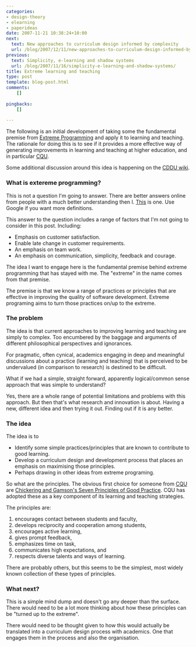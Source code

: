 ```yaml
---
categories:
- design-theory
- elearning
- paperideas
date: 2007-11-21 10:38:24+10:00
next:
  text: New approaches to curriculum design informed by complexity
  url: /blog/2007/12/11/new-approaches-to-curriculum-design-informed-by-complexity/
previous:
  text: Simplicity, e-learning and shadow systems
  url: /blog/2007/11/16/simplicity-e-learning-and-shadow-systems/
title: Extreme learning and teaching
type: post
template: blog-post.html
comments:
    []
    
pingbacks:
    []
    
---
```

The following is an initial development of taking some the fundamental premise from [Extreme Programming](http://www.extremeprogramming.org/) and apply it to learning and teaching. The rationale for doing this is to see if it provides a more effective way of generating improvements in learning and teaching at higher education, and in particular [CQU](http://www.cqu.edu.au/).

Some additional discussion around this idea is happening on the [CDDU wiki](http://cddu.cqu.edu.au/index.php/Extreme_learning_and_teaching).

### What is extereme programming?

This is not a question I'm going to answer. There are better answers online from people with a much better understanding then I. [This](http://www.extremeprogramming.org/what.html) is one. Use Google if you want more definitions.

This answer to the question includes a range of factors that I'm not going to consider in this post. Including:

- Emphasis on customer satisfaction.
- Enable late change in customer requirements.
- An emphasis on team work.
- An emphasis on communication, simplicity, feedback and courage.

The idea I want to engage here is the fundamental premise behind extreme programming that has stayed with me. The "extreme" in the name comes from that premise.

The premise is that we know a range of practices or principles that are effective in improving the quality of software development. Extreme programing aims to turn those practices on/up to the extreme.

### The problem

The idea is that current approaches to improving learning and teaching are simply to complex. Too encumbered by the baggage and arguments of different philosophical perspectives and ignorances.

For pragmatic, often cynical, academics engaging in deep and meaningful discussions about a practice (learning and teaching) that is perceived to be undervalued (in comparison to research) is destined to be difficult.

What if we had a simple, straight forward, apparently logical/common sense approach that was simple to understand?

Yes, there are a whole range of potential limitations and problems with this approach. But then that's what research and innovation is about. Having a new, different idea and then trying it out. Finding out if it is any better.

### The idea

The idea is to

- Identify some simple practices/principles that are known to contribute to good learning.
- Develop a curriculum design and development process that places an emphasis on maximising those principles.
- Perhaps drawing in other ideas from extreme programing.

So what are the principles. The obvious first choice for someone from [CQU](http://www.cqu.edu.au/) are [Chickering and Gamson's Seven Principles of Good Practice](http://www.tltgroup.org/seven/home.htm). CQU has adopted these as a key component of its learning and teaching strategies.

The principles are:

1. encourages contact between students and faculty,
2. develops reciprocity and cooperation among students,
3. encourages active learning,
4. gives prompt feedback,
5. emphasizes time on task,
6. communicates high expectations, and
7. respects diverse talents and ways of learning.

There are probably others, but this seems to be the simplest, most widely known collection of these types of principles.

### What next?

This is a simple mind dump and doesn't go any deeper than the surface. There would need to be a lot more thinking about how these principles can be "turned up to the extreme".

There would need to be thought given to how this would actually be translated into a curriculum design process with academics. One that engages them in the process and also the organisation.